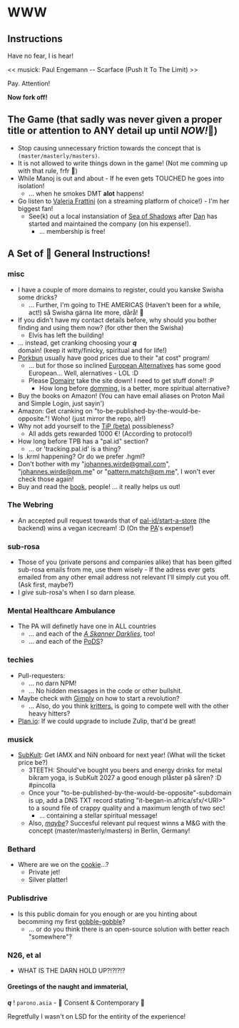 # WWW
## Instructions
Have no fear, I is hear!

<< musick: Paul Engemann -- Scarface (Push It To The Limit) >>

Pay. Attention!

**Now fork off!**

## The Game (that sadly was never given a proper title or attention to ANY detail up until *NOW!*👏)
* Stop causing unnecessary friction towards the concept that is `(master/masterly/masters)`.
* It is not allowed to write things down in the game! (Not me comming up with that rule, frfr 🤦)
* While Manoj is out and about - If he even gets TOUCHED he goes into isolation!
  * ... when he smokes DMT **alot** happens!
* Go listen to [Valeria Frattini](https://www.valeriafrattini.com) (on a streaming platform of choice!) - I'm her biggest fan!
  * See(k) out a local instansiation of [Sea of Shadows](https://sea.shadow/world-wide-wallop) after [Dan](/partakers-of-loitering) has started and maintained the company (on his expense!).
    * ... membership is free!

## A Set of 🫡 General Instructions!
### misc
* I have a couple of more domains to register, could you kanske Swisha some dricks?
  * ... Further, I'm going to THE AMERICAS (Haven't been for a while, act!) så Swisha gärna lite more, dårå! 🥰
* If you didn't have my contact details before, why should you bother finding and using them now? (for other then the Swisha)
  * Elvis has left the building!
* ... instead, get cranking choosing your <i><b>q</b></i></li> domain! (keep it witty/finicky, spiritual and for life!)
* [Porkbun](https://Porkbun.com) usually have good prices due to their "at cost" program!
  * ... but for those so inclined [European Alternatives](https://european-alternatives.eu/) has some good European... Well, alernatives - LOL :D
  * Please [Domainr](https://domainr.com) take the site down! I need to get stuff done!! :P
    * How long before [domming.](https://domming.propelling.agency) is a better, more spiritual alternative?
* Buy the books on Amazon! (You can have email aliases on Proton Mail and Simple Login, just sayin')
* Amazon: Get cranking on "to-be-published-by-the-would-be-opposite."! Woho! (just mirror the repo, alr!)
* Why not add yourself to the [TiP (beta)](https://codeberg.org/jaw/tip) possibleness?
  * All adds gets rewarded 1000 €! (According to protocol!)
* How long before TPB has a "pal.id" section?
  * ... or 'tracking.pal.id' is a thing?
* Is .krml happening? Or do we prefer .hgml?
* Don't bother with my "johannes.wirde@gmail.com", "johannes.wirde@pm.me" or "pattern.match@pm.me", I won't ever check those again!
* Buy and read the [book](/a-psychoticks-tale.com/), people! ... it really helps us out!

### The Webring
* An accepted pull request towards that of [pal-id/start-a-store](https://propelling.agency/pal-id/www) (the backend) wins a vegan icecream! :D (On the <a href="https://propelling.agency">PA</a>'s expense!)

### sub-rosa
* Those of you (private persons and companies alike) that has been gifted sub-rosa emails from me, use them wisely - If the adress ever gets emailed from any other email address not relevant I'll simply cut you off. (Ask first, maybe?)
* I *give* sub-rosa's when I so darn please.

### Mental Healthcare Ambulance
* The PA will definetly have one in ALL countries
  * ... and each of the [*A Skanner Darklies*](https://scanning.exchange), too!
  * ... and each of the [PoDS](https://pods.shop)?

### techies
* Pull-requesters:
  * ... no darn NPM!
  * ... No hidden messages in the code or other bullshit.
* Maybe check with [Gimply](https://g.co/gemini/share/4cfb5c52af2d) on how to start a revolution?
  * ... Also, do you think [kritters.](https://kritters.propelling.agency) is going to compete well with the other heavy hitters?
* [Plan.io](https://plan.io/): If we could upgrade to include Zulip, that'd be great!

### musick
* [SubKult](https://www.subkultfestivalen.se/): Get IAMX and NiN onboard for next year! (What will the ticket price be?)
  * 3TEETH: Should've bought you beers and energy drinks for metal bikram yoga, is SubKult 2027 a good enough plåster på såren? :D #pincolla
  * Once your "to-be-published-by-the-would-be-opposite"-subdomain is up, add a DNS TXT record stating "it-began-in.africa/sfx/&lt;URI&gt;" to a sound file of crappy quality and a maximum length of two sec!
    * ... containing a stellar spiritual message!
  * Also, [*maybe*](https://www.reddit.com/r/XFiles/comments/1naop77/i_made_this_credits_sound/)? Succesful relevant pul request winns a M&G with the concept (master/masterly/masters) in Berlin, Germany! 

### Bethard
* Where are we on the [cookie](https://www.animalhouseshelter.com/pets/devin/)...?
  * Private jet!
  * Silver platter!

### Publisdrive
* Is this public domain for you enough or are you hinting about becomming my first [gobble-gobble](/lawliest-agreement)?
  * ... or do you think there is an open-source solution with better reach "somewhere"?

### N26, et al
* WHAT IS THE DARN HOLD UP?!?!?!?
  
#### Greetings of the naught and immaterial,

<b><i>q</i></b> ! `parono.asia` - 🔫 Consent & Contemporary 🔫

Regretfully I wasn't on LSD for the entirity of the experience!
